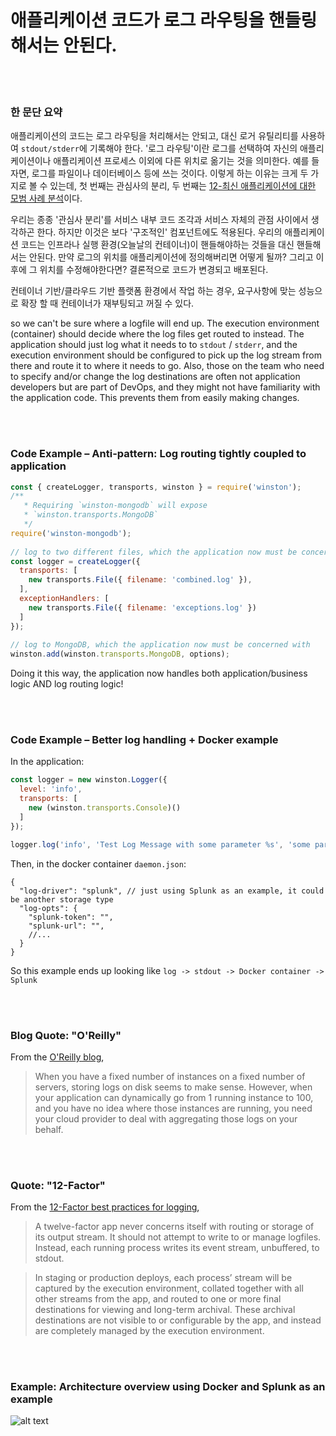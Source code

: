 # 애플리케이션 코드가 로그 라우팅을 핸들링 해서는 안된다.

<br/><br/>

### 한 문단 요약

애플리케이션의 코드는 로그 라우팅을 처리해서는 안되고, 대신 로거 유틸리티를 사용하여 `stdout/stderr`에 기록해야 한다.
'로그 라우팅'이란 로그를 선택하여 자신의 애플리케이션이나 애플리케이션 프로세스 이외에 다른 위치로 옮기는 것을 의미한다.
예를 들자면, 로그를 파일이나 데이터베이스 등에 쓰는 것이다. 이렇게 하는 이유는 크게 두 가지로 볼 수 있는데, 첫 번째는 관심사의 분리, 두 번째는 [12-최신 애플리케이션에 대한 모범 사례 분석](https://12factor.net/logs)이다.


우리는 종종 '관심사 분리'를 서비스 내부 코드 조각과 서비스 자체의 관점 사이에서 생각하곤 한다. 하지만 이것은 보다 '구조적인' 컴포넌트에도 적용된다.
우리의 애플리케이션 코드는 인프라나 실행 환경(오늘날의 컨테이너)이 핸들해야하는 것들을 대신 핸들해서는 안된다. 
만약 로그의 위치를 애플리케이션에 정의해버리면 어떻게 될까? 그리고 이후에 그 위치를 수정해야한다면? 결론적으로 코드가 변경되고 배포된다.

컨테이너 기반/클라우드 기반 플랫폼 환경에서 작업 하는 경우, 요구사항에 맞는 성능으로 확장 할 때 컨테이너가 재부팅되고 꺼질 수 있다.

so we can't be sure where a logfile will end up. The execution environment (container) should decide where the log files get routed to instead. 
The application should just log what it needs to to `stdout` / `stderr`, and the execution environment should be configured to pick up the log stream 
from there and route it to where it needs to go. 
Also, those on the team who need to specify and/or change the log destinations are often not application developers but are part of DevOps, 
and they might not have familiarity with the application code. This prevents them from easily making changes. 

<br/><br/>

### Code Example – Anti-pattern: Log routing tightly coupled to application

```javascript
const { createLogger, transports, winston } = require('winston');
/**
   * Requiring `winston-mongodb` will expose
   * `winston.transports.MongoDB`
   */
require('winston-mongodb');
 
// log to two different files, which the application now must be concerned with
const logger = createLogger({
  transports: [
    new transports.File({ filename: 'combined.log' }),
  ],
  exceptionHandlers: [
    new transports.File({ filename: 'exceptions.log' })
  ]
});
 
// log to MongoDB, which the application now must be concerned with
winston.add(winston.transports.MongoDB, options);
```
Doing it this way, the application now handles both application/business logic AND log routing logic!

<br/><br/>

### Code Example – Better log handling + Docker example
In the application:
```javascript
const logger = new winston.Logger({
  level: 'info',
  transports: [
    new (winston.transports.Console)()
  ]
});

logger.log('info', 'Test Log Message with some parameter %s', 'some parameter', { anything: 'This is metadata' });
```
Then, in the docker container `daemon.json`:
```json5
{
  "log-driver": "splunk", // just using Splunk as an example, it could be another storage type
  "log-opts": {
    "splunk-token": "",
    "splunk-url": "",
    //...
  }
}
```
So this example ends up looking like `log -> stdout -> Docker container -> Splunk`

<br/><br/>

### Blog Quote: "O'Reilly"

From the [O'Reilly blog](https://www.oreilly.com/ideas/a-cloud-native-approach-to-logs),
 > When you have a fixed number of instances on a fixed number of servers, storing logs on disk seems to make sense. However, when your application can dynamically go from 1 running instance to 100, and you have no idea where those instances are running, you need your cloud provider to deal with aggregating those logs on your behalf.

<br/><br/>

### Quote: "12-Factor"

From the [12-Factor best practices for logging](https://12factor.net/logs),
 > A twelve-factor app never concerns itself with routing or storage of its output stream. It should not attempt to write to or manage logfiles. Instead, each running process writes its event stream, unbuffered, to stdout.
 
 > In staging or production deploys, each process’ stream will be captured by the execution environment, collated together with all other streams from the app, and routed to one or more final destinations for viewing and long-term archival. These archival destinations are not visible to or configurable by the app, and instead are completely managed by the execution environment.

<br/><br/>

 ### Example: Architecture overview using Docker and Splunk as an example

![alt text](../../assets/images/logging-overview.png "Log routing overview")

<br/><br/>
